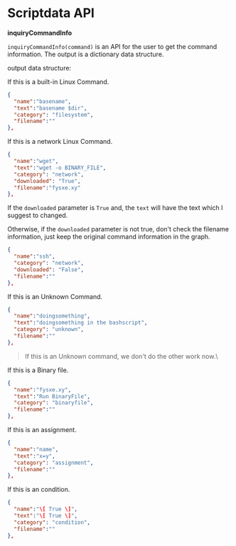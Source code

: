 # Scriptdata API

**inquiryCommandInfo**

`inquiryCommandInfo(command)` is an API for the user to get the command information. The output is a dictionary data structure.

output data structure:

If this is a built-in Linux Command.

```json
{
  "name":"basename",
  "text":"basename $dir",
  "category": "filesystem",
  "filename":""
},
```

If this is a network Linux Command.

```json
{
  "name":"wget",
  "text":"wget -o BINARY_FILE",
  "category": "network",
  "downloaded": "True",
  "filename":"fysxe.xy"
},
```

If the `downloaded` parameter is `True` and, the `text` will have the text which I suggest to changed.

Otherwise, if the `downloaded` parameter is not true, don't check the filename information, just keep the original command information in the graph. 

```json
{
  "name":"ssh",
  "category": "network",
  "downloaded": "False",
  "filename":""
},
```

If this is an Unknown Command.

```json
{
  "name":"doingsomething",
  "text":"doingsomething in the bashscript",
  "category": "unknown",
  "filename":""
},
```

> If this is an Unknown command, we don't do the other work now.\

If this is a Binary file.

```json
{
  "name":"fysxe.xy",
  "text":"Run BinaryFile",
  "category": "binaryfile",
  "filename":""
},
```

If this is an assignment.

```json
{
  "name":"name",
  "text":"x=y",
  "category": "assignment",
  "filename":""
},
```

If this is an condition.

```json
{
  "name":"\[ True \]",
  "text":"\[ True \]",
  "category": "condition",
  "filename":""
},
```
